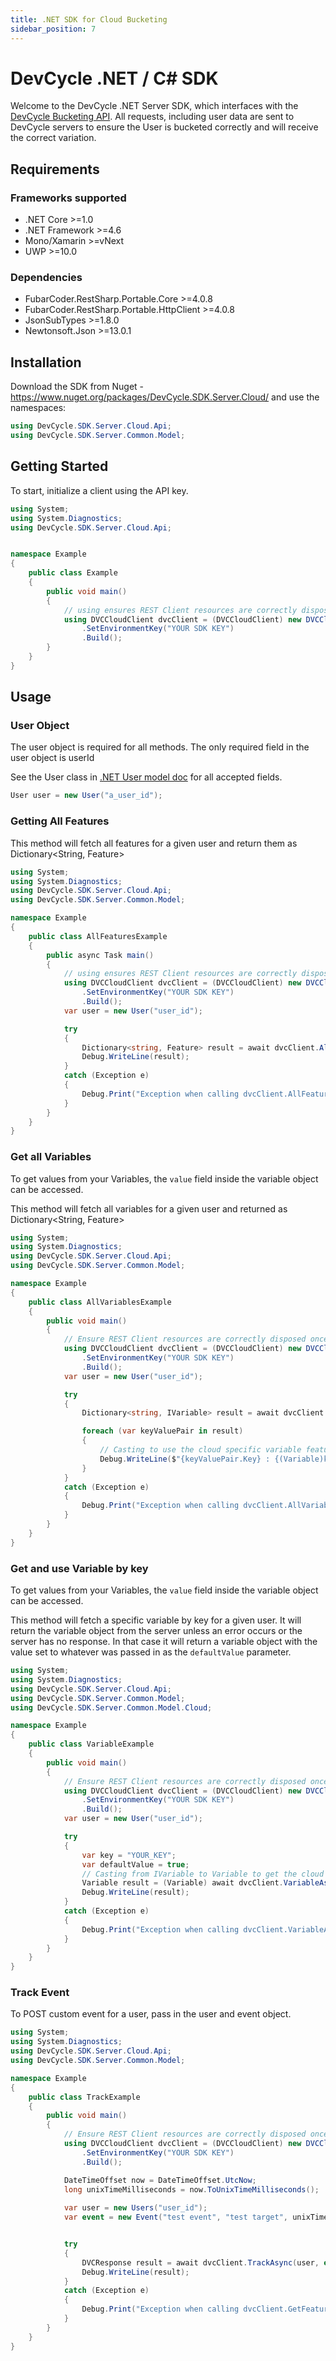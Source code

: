 ```yaml
---
title: .NET SDK for Cloud Bucketing
sidebar_position: 7
---
```


# DevCycle .NET / C# SDK

Welcome to the DevCycle .NET Server SDK, which interfaces with the [DevCycle Bucketing API](https://docs.devcycle.com/bucketing-api/#tag/devcycle).
All requests, including user data are sent to DevCycle servers to ensure the User is bucketed correctly and will receive the correct variation.

## Requirements

### Frameworks supported
- .NET Core >=1.0
- .NET Framework >=4.6
- Mono/Xamarin >=vNext
- UWP >=10.0

### Dependencies
- FubarCoder.RestSharp.Portable.Core >=4.0.8
- FubarCoder.RestSharp.Portable.HttpClient >=4.0.8
- JsonSubTypes >=1.8.0
- Newtonsoft.Json >=13.0.1

## Installation
Download the SDK from Nuget - https://www.nuget.org/packages/DevCycle.SDK.Server.Cloud/
and use the namespaces:

```csharp
using DevCycle.SDK.Server.Cloud.Api;
using DevCycle.SDK.Server.Common.Model;
```

## Getting Started

To start, initialize a client using the API key. 

```csharp
using System;
using System.Diagnostics;
using DevCycle.SDK.Server.Cloud.Api;


namespace Example
{
    public class Example
    {
        public void main()
        {
            // using ensures REST Client resources are correctly disposed once no longer required.
            using DVCCloudClient dvcClient = (DVCCloudClient) new DVCCloudClientBuilder()
                .SetEnvironmentKey("YOUR SDK KEY")
                .Build();
        }
    }
}
```

## Usage

### User Object
The user object is required for all methods. The only required field in the user object is userId

See the User class in [.NET User model doc](https://github.com/DevCycleHQ/dotnet-server-sdk/blob/main/docs/User.md) for all accepted fields.

```csharp
User user = new User("a_user_id");
```

### Getting All Features
This method will fetch all features for a given user and return them as Dictionary<String, Feature>

```csharp
using System;
using System.Diagnostics;
using DevCycle.SDK.Server.Cloud.Api;
using DevCycle.SDK.Server.Common.Model;

namespace Example
{
    public class AllFeaturesExample
    {
        public async Task main()
        {
            // using ensures REST Client resources are correctly disposed once no longer required.
            using DVCCloudClient dvcClient = (DVCCloudClient) new DVCCloudClientBuilder()
                .SetEnvironmentKey("YOUR SDK KEY")
                .Build();
            var user = new User("user_id");

            try
            {
                Dictionary<string, Feature> result = await dvcClient.AllFeaturesAsync(user);
                Debug.WriteLine(result);
            }
            catch (Exception e)
            {
                Debug.Print("Exception when calling dvcClient.AllFeaturesAsync: " + e.Message );
            }
        }
    }
}
```

### Get all Variables

To get values from your Variables, the `value` field inside the variable object can be accessed.

This method will fetch all variables for a given user and returned as Dictionary&lt;String, Feature&gt;

```csharp
using System;
using System.Diagnostics;
using DevCycle.SDK.Server.Cloud.Api;
using DevCycle.SDK.Server.Common.Model;

namespace Example
{
    public class AllVariablesExample
    {
        public void main()
        {
            // Ensure REST Client resources are correctly disposed once no longer required
            using DVCCloudClient dvcClient = (DVCCloudClient) new DVCCloudClientBuilder()
                .SetEnvironmentKey("YOUR SDK KEY")
                .Build();
            var user = new User("user_id"); 

            try
            {
                Dictionary<string, IVariable> result = await dvcClient.AllVariablesAsync(user);

                foreach (var keyValuePair in result)
                {
                    // Casting to use the cloud specific variable features.
                    Debug.WriteLine($"{keyValuePair.Key} : {(Variable)keyValuePair.Value}");
                }
            }
            catch (Exception e)
            {
                Debug.Print("Exception when calling dvcClient.AllVariablesAsync: " + e.Message );
            }
        }
    }
}
```

### Get and use Variable by key

To get values from your Variables, the `value` field inside the variable object can be accessed.

This method will fetch a specific variable by key for a given user. It will return the variable
object from the server unless an error occurs or the server has no response. In that case it will return a variable object with the value set to whatever was passed in as the `defaultValue` parameter.

```csharp
using System;
using System.Diagnostics;
using DevCycle.SDK.Server.Cloud.Api;
using DevCycle.SDK.Server.Common.Model;
using DevCycle.SDK.Server.Common.Model.Cloud;

namespace Example
{
    public class VariableExample
    {
        public void main()
        {
            // Ensure REST Client resources are correctly disposed once no longer required
            using DVCCloudClient dvcClient = (DVCCloudClient) new DVCCloudClientBuilder()
                .SetEnvironmentKey("YOUR SDK KEY")
                .Build();
            var user = new User("user_id");

            try
            {
                var key = "YOUR_KEY";
                var defaultValue = true;
                // Casting from IVariable to Variable to get the cloud specific features.
                Variable result = (Variable) await dvcClient.VariableAsync(user, key, defaultValue);
                Debug.WriteLine(result);
            }
            catch (Exception e)
            {
                Debug.Print("Exception when calling dvcClient.VariableAsync: " + e.Message );
            }
        }
    }
}
```

### Track Event
To POST custom event for a user, pass in the user and event object.

```csharp
using System;
using System.Diagnostics;
using DevCycle.SDK.Server.Cloud.Api;
using DevCycle.SDK.Server.Common.Model;

namespace Example
{
    public class TrackExample
    {
        public void main()
        {
            // Ensure REST Client resources are correctly disposed once no longer required
            using DVCCloudClient dvcClient = (DVCCloudClient) new DVCCloudClientBuilder()
                .SetEnvironmentKey("YOUR SDK KEY")
                .Build();

            DateTimeOffset now = DateTimeOffset.UtcNow;
            long unixTimeMilliseconds = now.ToUnixTimeMilliseconds();
            
            var user = new Users("user_id");
            var event = new Event("test event", "test target", unixTimeMilliseconds, 600,  new Dictionary<string, object>(){{"key", "value"}});


            try
            {
                DVCResponse result = await dvcClient.TrackAsync(user, event);
                Debug.WriteLine(result);
            }
            catch (Exception e)
            {
                Debug.Print("Exception when calling dvcClient.GetFeaturesAsync: " + e.Message );
            }
        }
    }
}
```